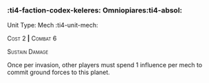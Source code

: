 ### :ti4-faction-codex-keleres: **Omniopiares**:ti4-absol:

Unit Type: Mech :ti4-unit-mech:

<span style="font-variant:small-caps;">Cost 2</span> __|__ <span style="font-variant:small-caps;">Combat 6</span>

<span style="font-variant:small-caps;">Sustain Damage</span>

Once per invasion, other players must spend 1 influence per mech to commit ground forces to this planet.
